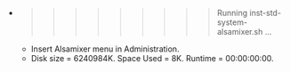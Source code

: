 * >>>>>>>>> Running inst-std-system-alsamixer.sh ...
  * Insert Alsamixer menu in Administration.
  * Disk size = 6240984K. Space Used = 8K. Runtime = 00:00:00:00.
